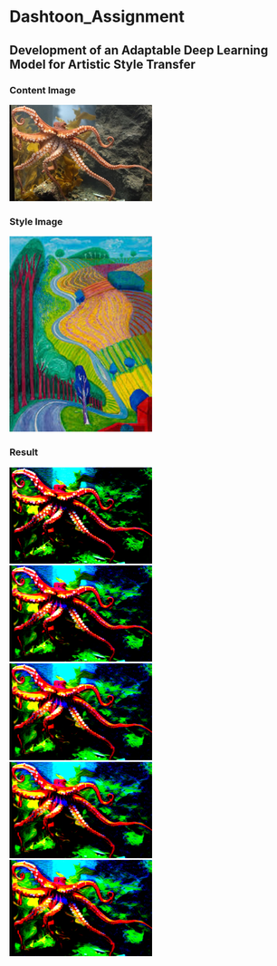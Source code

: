 # Dashtoon_Assignment

## Development of an Adaptable Deep Learning Model for Artistic Style Transfer

### Content Image 
<img src='Content_Image/octopus.jpg' width=50% />

### Style Image
<img src='Style_Image/hockney.jpg' width=50% />

### Result
<img src='output1.0.png' width=50% />
<img src='output2.0.png' width=50% />
<img src='output3.0.png' width=50% />
<img src='output4.0.png' width=50% />
<img src='output5.0.png' width=50% />

